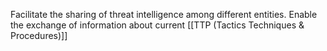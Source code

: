 Facilitate the sharing of threat intelligence among different entities.
Enable the exchange of information about current [[TTP (Tactics Techniques & Procedures)]]